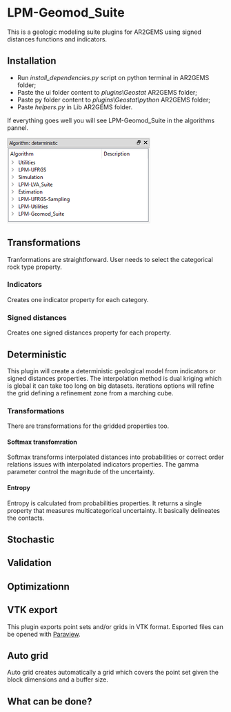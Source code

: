 # LPM-Geomod_Suite
This is a geologic modeling suite plugins for AR2GEMS using signed distances functions and indicators.

## Installation
* Run *install_dependencies.py* script on python terminal in AR2GEMS folder;  
* Paste the ui folder content to *plugins\Geostat* AR2GEMS folder; 
* Paste py folder content to *plugins\Geostat\python* AR2GEMS folder; 
* Paste *helpers.py* in Lib AR2GEMS folder.

If everything goes well you will see LPM-Geomod_Suite in the algorithms pannel.

![Algo pannel](images/algo_pannel.PNG)

## Transformations 
Tranformations are straightforward. User needs to select the categorical rock type property.

### Indicators
Creates one indicator property for each category.

### Signed distances
Creates one signed distances property for each property.

## Deterministic
This plugin will create a deterministic geological model from indicators or signed distances properties. The interpolation method is dual kriging which is global it can take too long on big datasets. iterations options will refine the grid defining a refinement zone from a marching cube.

### Transformations
There are transformations for the gridded properties too.

#### Softmax transfomration

Softmax transforms interpolated distances into probabilities or correct order relations issues with interpolated indicators properties. The gamma parameter control the magnitude of the uncertainty.

#### Entropy

Entropy is calculated from probabilities properties. It returns a single property that measures multicategorical uncertainty. It basically delineates the contacts.

## Stochastic

## Validation

## Optimizationn

## VTK export

This plugin exports point sets and/or grids in VTK format. Esported files can be opened with [Paraview](http://www.paraview.org).

## Auto grid

Auto grid creates automatically a grid which covers the point set given the block dimensions and a buffer size.

## What can be done?
